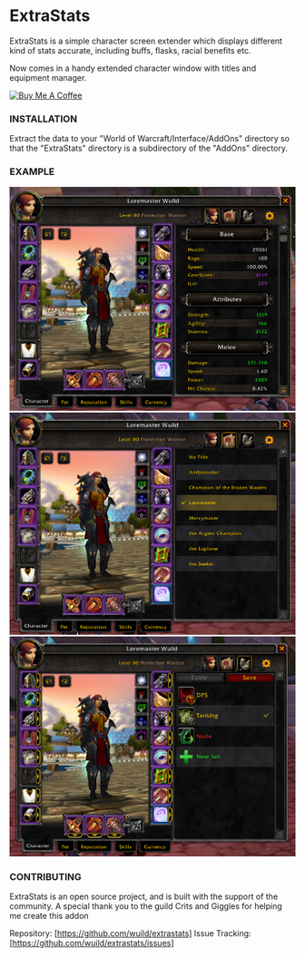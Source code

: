 # ExtraStats

ExtraStats is a simple character screen extender which displays different kind of stats accurate, including buffs,
flasks, racial benefits etc.

Now comes in a handy extended character window with titles and equipment manager.

[![Buy Me A Coffee](https://bmc-cdn.nyc3.digitaloceanspaces.com/BMC-button-images/custom_images/orange_img.png "Buy Me A Coffee")](https://www.buymeacoffee.com/yuImx6KOY "Buy Me A Coffee")

### INSTALLATION

Extract the data to your "World of Warcraft/Interface/AddOns" directory so that the "ExtraStats" directory is a
subdirectory of the "AddOns" directory.

### EXAMPLE

![ExtraStats](./resources/screenshot1.png)
![ExtraStats](./resources/screenshot2.png)
![ExtraStats](./resources/screenshot3.png)

### CONTRIBUTING

ExtraStats is an open source project, and is built with the support of the community.
A special thank you to the guild Crits and Giggles for helping me create this addon

Repository: [https://github.com/wuild/extrastats]
Issue Tracking: [https://github.com/wuild/extrastats/issues]
